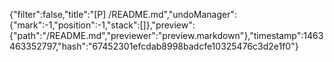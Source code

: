 {"filter":false,"title":"[P] /README.md","undoManager":{"mark":-1,"position":-1,"stack":[]},"preview":{"path":"/README.md","previewer":"preview.markdown"},"timestamp":1463463352797,"hash":"67452301efcdab8998badcfe10325476c3d2e1f0"}